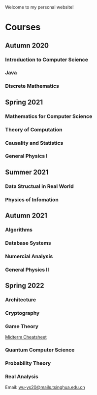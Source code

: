 Welcome to my personal website!

# Courses

## Autumn 2020

### Introduction to Computer Science

### Java

### Discrete Mathematics

## Spring 2021

### Mathematics for Computer Science

### Theory of Computation

### Causality and Statistics

### General Physics I

## Summer 2021

### Data Structual in Real World

### Physics of Infomation

## Autumn 2021

### Algorithms

### Database Systems

### Numercial Analysis

### General Physics II

## Spring 2022

### Architecture

### Cryptography

### Game Theory

[Midterm Cheatsheet](https://wu-ys.github.io/GameTheory/)

### Quantum Computer Science

### Probability Theory

### Real Analysis



Email: wu-ys20@mails.tsinghua.edu.cn
